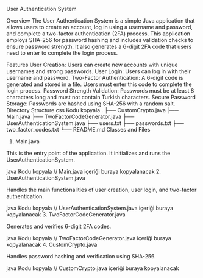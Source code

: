 User Authentication System

Overview
The User Authentication System is a simple Java application that allows users to create an account, log in using a username and password, and complete a two-factor authentication (2FA) process. This application employs SHA-256 for password hashing and includes validation checks to ensure password strength. It also generates a 6-digit 2FA code that users need to enter to complete the login process.

Features
User Creation: Users can create new accounts with unique usernames and strong passwords.
User Login: Users can log in with their username and password.
Two-Factor Authentication: A 6-digit code is generated and stored in a file. Users must enter this code to complete the login process.
Password Strength Validation: Passwords must be at least 8 characters long and must not contain Turkish characters.
Secure Password Storage: Passwords are hashed using SHA-256 with a random salt.
Directory Structure
css
Kodu kopyala
.
├── CustomCrypto.java
├── Main.java
├── TwoFactorCodeGenerator.java
├── UserAuthenticationSystem.java
├── users.txt
├── passwords.txt
├── two_factor_codes.txt
└── README.md
Classes and Files
1. Main.java

This is the entry point of the application. It initializes and runs the UserAuthenticationSystem.

java
Kodu kopyala
// Main.java içeriği buraya kopyalanacak
2. UserAuthenticationSystem.java

Handles the main functionalities of user creation, user login, and two-factor authentication.

java
Kodu kopyala
// UserAuthenticationSystem.java içeriği buraya kopyalanacak
3. TwoFactorCodeGenerator.java

Generates and verifies 6-digit 2FA codes.

java
Kodu kopyala
// TwoFactorCodeGenerator.java içeriği buraya kopyalanacak
4. CustomCrypto.java

Handles password hashing and verification using SHA-256.

java
Kodu kopyala
// CustomCrypto.java içeriği buraya kopyalanacak
